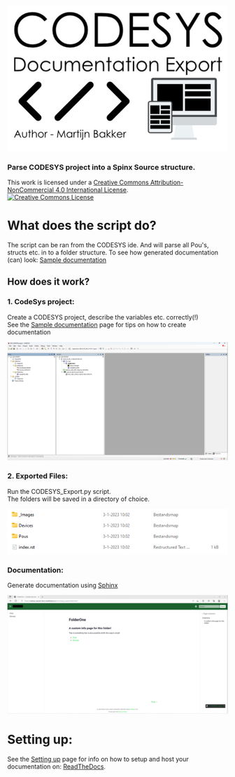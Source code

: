 <p align="center"><img src="Readme.Graphics/Banner.png"/></p>

<P align="Center">
    <h3> Parse CODESYS project into a Spinx Source structure. </h3>
    This work is licensed under a <a rel="license" href="http://creativecommons.org/licenses/by-nc/4.0/">Creative Commons Attribution-NonCommercial 4.0 International License</a>.<br /><a rel="license" href="http://creativecommons.org/licenses/by-nc/4.0/"><img alt="Creative Commons License" style="border-width:0" src="https://i.creativecommons.org/l/by-nc/4.0/88x31.png" /></a>
</P>

# What does the script do?
The script can be ran from the CODESYS ide. And will parse all Pou's, structs etc. in to a folder structure. 
To see how generated documentation (can) look: [Sample documentation](https://codesys-sample-docs.readthedocs.io/en/latest/index.html)

## How does it work?
### 1. CodeSys project:
Create a CODESYS project, describe the variables etc. correctly(!)  
See the [Sample documentation](https://codesys-sample-docs.readthedocs.io/en/latest/index.html) page for tips on how to create documentation  

![CODESYS Project](Readme.Graphics/CODESYS_Project.png?)

### 2. Exported Files:
Run the CODESYS_Export.py script.  
The folders will be saved in a directory of choice. 

![Exported files](Readme.Graphics/Exported_Files.png?)

### Documentation:
Generate documentation using [Sphinx](https://www.sphinx-doc.org/en/master/)  

![Exported files](Readme.Graphics/WebPage.png?)

# Setting up:
See the [Setting up](Setting_Up/SETTING_UP.md) page for info on how to setup and host your documentation on: [ReadTheDocs](https://readthedocs.org/).
